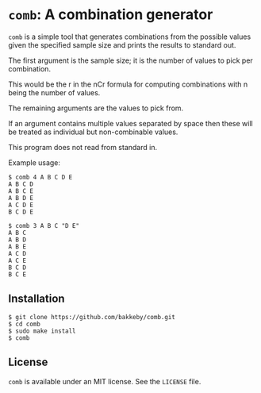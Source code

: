 # `comb`: A combination generator

`comb` is a simple tool that generates combinations from the possible values given the specified
sample size and prints the results to standard out.

The first argument is the sample size; it is the number of values to pick per combination.

This would be the r in the nCr formula for computing combinations with n being the number of values.

The remaining arguments are the values to pick from.

If an argument contains multiple values separated by space then these will be treated as individual
but non-combinable values.

This program does not read from standard in.

Example usage:
```
$ comb 4 A B C D E
A B C D
A B C E
A B D E
A C D E
B C D E
```
```
$ comb 3 A B C "D E"
A B C
A B D
A B E
A C D
A C E
B C D
B C E
```

## Installation

```
$ git clone https://github.com/bakkeby/comb.git
$ cd comb
$ sudo make install
$ comb
```

## License

`comb` is available under an MIT license. See the `LICENSE` file.

